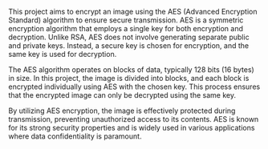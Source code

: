 This project aims to encrypt an image using the AES (Advanced Encryption Standard) algorithm to ensure secure transmission. AES is a symmetric encryption algorithm that employs a single key for both encryption and decryption. Unlike RSA, AES does not involve generating separate public and private keys. Instead, a secure key is chosen for encryption, and the same key is used for decryption.

The AES algorithm operates on blocks of data, typically 128 bits (16 bytes) in size. In this project, the image is divided into blocks, and each block is encrypted individually using AES with the chosen key. This process ensures that the encrypted image can only be decrypted using the same key.

By utilizing AES encryption, the image is effectively protected during transmission, preventing unauthorized access to its contents. AES is known for its strong security properties and is widely used in various applications where data confidentiality is paramount.

